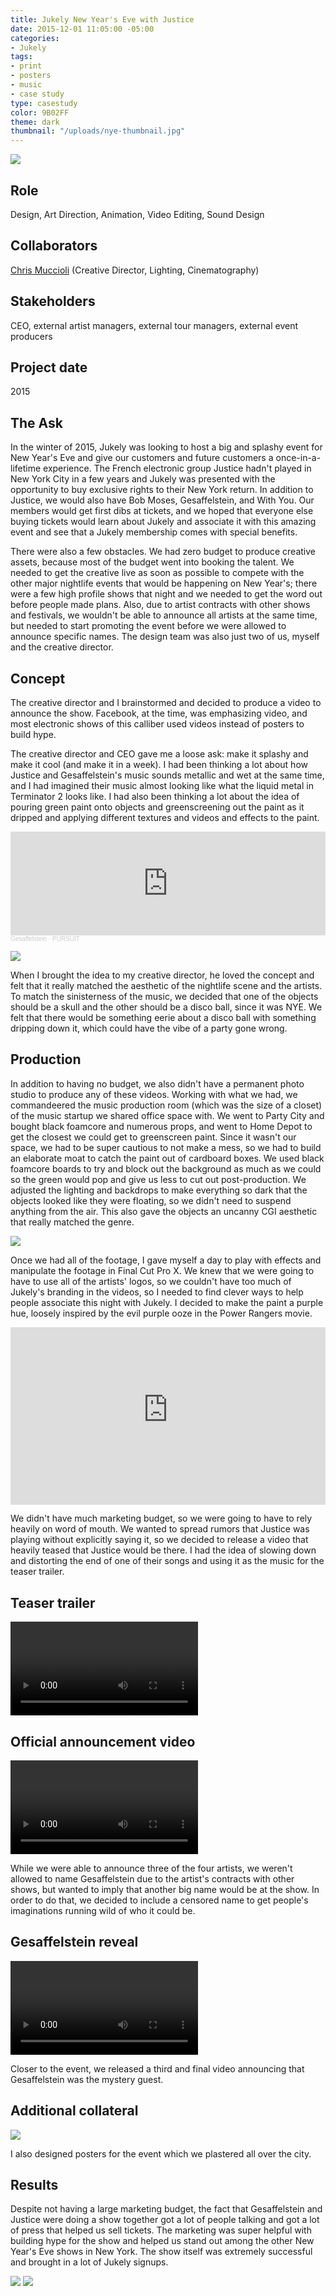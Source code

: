 ```yaml
---
title: Jukely New Year's Eve with Justice
date: 2015-12-01 11:05:00 -05:00
categories:
- Jukely
tags:
- print
- posters
- music
- case study
type: casestudy
color: 9B02FF
theme: dark
thumbnail: "/uploads/nye-thumbnail.jpg"
---
```


<img src="/uploads/nye-header.jpg" class="width-100">

## Role
Design, Art Direction, Animation, Video Editing, Sound Design

## Collaborators
[Chris Muccioli](https://chrismuccioli.com) (Creative Director, Lighting, Cinematography)

## Stakeholders
CEO, external artist managers, external tour managers, external event producers

## Project date
2015


## The Ask

In the winter of 2015, Jukely was looking to host a big and splashy event for New Year's Eve and give our customers and future customers a once-in-a-lifetime experience. The French electronic group Justice hadn't played in New York City in a few years and Jukely was presented with the opportunity to buy exclusive rights to their New York return. In addition to Justice, we would also have Bob Moses, Gesaffelstein, and With You. Our members would get first dibs at tickets, and we hoped that everyone else buying tickets would learn about Jukely and associate it with this amazing event and see that a Jukely membership comes with special benefits. 

There were also a few obstacles. We had zero budget to produce creative assets, because most of the budget went into booking the talent. We needed to get the creative live as soon as possible to compete with the other major nightlife events that would be happening on New Year's; there were a few high profile shows that night and we needed to get the word out before people made plans. Also, due to artist contracts with other shows and festivals, we wouldn't be able to announce all artists at the same time, but needed to start promoting the event before we were allowed to announce specific names. The design team was also just two of us, myself and the creative director.


## Concept


The creative director and I brainstormed and decided to produce a video to announce the show. Facebook, at the time, was emphasizing video, and most electronic shows of this calliber used videos instead of posters to build hype.

The creative director and CEO gave me a loose ask: make it splashy and make it cool (and make it in a week). I had been thinking a lot about how Justice and Gesaffelstein's music sounds metallic and wet at the same time, and I had imagined their music almost looking like what the liquid metal in Terminator 2 looks like. I had also been thinking a lot about the idea of pouring green paint onto objects and greenscreening out the paint as it dripped and applying different textures and videos and effects to the paint.

<div class="text-center mb-xs-3"><iframe width="100%" height="166" scrolling="no" frameborder="no" allow="autoplay" src="https://w.soundcloud.com/player/?url=https%3A//api.soundcloud.com/tracks/98216729&color=%23ff5500&auto_play=false&hide_related=false&show_comments=true&show_user=true&show_reposts=false&show_teaser=true"></iframe><div style="font-size: 10px; color: #cccccc;line-break: anywhere;word-break: normal;overflow: hidden;white-space: nowrap;text-overflow: ellipsis; font-family: Interstate,Lucida Grande,Lucida Sans Unicode,Lucida Sans,Garuda,Verdana,Tahoma,sans-serif;font-weight: 100;"><a href="https://soundcloud.com/gesaffelstein" title="Gesaffelstein" target="_blank" style="color: #cccccc; text-decoration: none;">Gesaffelstein</a> · <a href="https://soundcloud.com/gesaffelstein/pursuit" title="PURSUIT" target="_blank" style="color: #cccccc; text-decoration: none;">PURSUIT</a></div></div>

<p class="text-center">
	<img src="https://i.giphy.com/MWHSctvIxbWHS.gif" class="width-100">
</p>

When I brought the idea to my creative director, he loved the concept and felt that it really matched the aesthetic of the nightlife scene and the artists. To match the sinisterness of the music, we decided that one of the objects should be a skull and the other should be a disco ball, since it was NYE. We felt that there would be something eerie about a disco ball with something dripping down it, which could have the vibe of a party gone wrong.


## Production

In addition to having no budget, we also didn't have a permanent photo studio to produce any of these videos. Working with what we had, we commandeered the music production room (which was the size of a closet) of the music startup we shared office space with. We went to Party City and bought black foamcore and numerous props, and went to Home Depot to get the closest we could get to greenscreen paint. Since it wasn't our space, we had to be super cautious to not make a mess, so we had to build an elaborate moat to catch the paint out of cardboard boxes. We used black foamcore boards to try and block out the background as much as we could so the green would pop and give us less to cut out post-production. We adjusted the lighting and backdrops to make everything so dark that the objects looked like they were floating, so we didn't need to suspend anything from the air. This also gave the objects an uncanny CGI aesthetic that really matched the genre.

<img src="/uploads/nye-bts.jpg" class="width-100">

Once we had all of the footage, I gave myself a day to play with effects and manipulate the footage in Final Cut Pro X. We knew that we were going to have to use all of the artists' logos, so we couldn't have too much of Jukely's branding in the videos, so I needed to find clever ways to help people associate this night with Jukely. I decided to make the paint a purple hue, loosely inspired by the evil purple ooze in the Power Rangers movie.

<div class="text-center mb-xs-3"><iframe style="aspect-ratio: 16 / 9; width: 100%;" src="https://www.youtube-nocookie.com/embed/VFIoLN1n3os?start=52" title="YouTube video player" frameborder="0" allow="accelerometer; autoplay; clipboard-write; encrypted-media; gyroscope; picture-in-picture" allowfullscreen></iframe></div>

We didn't have much marketing budget, so we were going to have to rely heavily on word of mouth. We wanted to spread rumors that Justice was playing without explicitly saying it, so we decided to release a video that heavily teased that Justice would be there. I had the idea of slowing down and distorting the end of one of their songs and using it as the music for the teaser trailer.


## Teaser trailer

<video controls="">
  <source src="/uploads/nye-teaser.mp4" type="video/mp4">
</video>


## Official announcement video

<video controls="">
  <source src="/uploads/nye-justice.mp4" type="video/mp4">
</video>


While we were able to announce three of the four artists, we weren't allowed to name Gesaffelstein due to the artist's contracts with other shows, but wanted to imply that another big name would be at the show. In order to do that, we decided to include a censored name to get people's imaginations running wild of who it could be.

## Gesaffelstein reveal

<video controls="">
  <source src="/uploads/nye-reveal.mp4" type="video/mp4">
</video>


Closer to the event, we released a third and final video announcing that Gesaffelstein was the mystery guest. 


## Additional collateral

<img src="/uploads/nye-posters.jpg" class="width-100">

I also designed posters for the event which we plastered all over the city.


## Results

Despite not having a large marketing budget, the fact that Gesaffelstein and Justice were doing a show together got a lot of people talking and got a lot of press that helped us sell tickets. The marketing was super helpful with building hype for the show and helped us stand out among the other New Year's Eve shows in New York. The show itself was extremely successful and brought in a lot of Jukely signups.

<img src="/uploads/nye-news.jpg" class="width-100">

<img src="/uploads/nye-photos.jpg" class="width-100">


